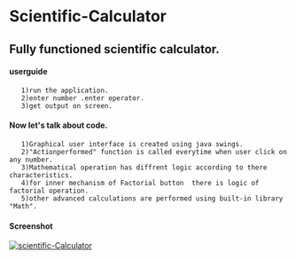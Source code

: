 # Scientific-Calculator

## Fully functioned scientific calculator.

#### userguide
       1)run the application.
       2)enter number .enter operator.
       3)get output on screen.
       
#### Now let's talk about code.
       1)Graphical user interface is created using java swings.
       2)"Actionperformed" function is called everytime when user click on any number.
       3)Mathematical operation has diffrent logic according to there characteristics.
       4)for inner mechanism of Factorial button  there is logic of factorial operation.
       5)other advanced calculations are performed using built-in library "Math".
       
       
       
#### Screenshot
<a href="https://ibb.co/jgPh885"><img src="https://i.ibb.co/f4zMXXS/scientific-Calculator.png" alt="scientific-Calculator" border="0"></a>

